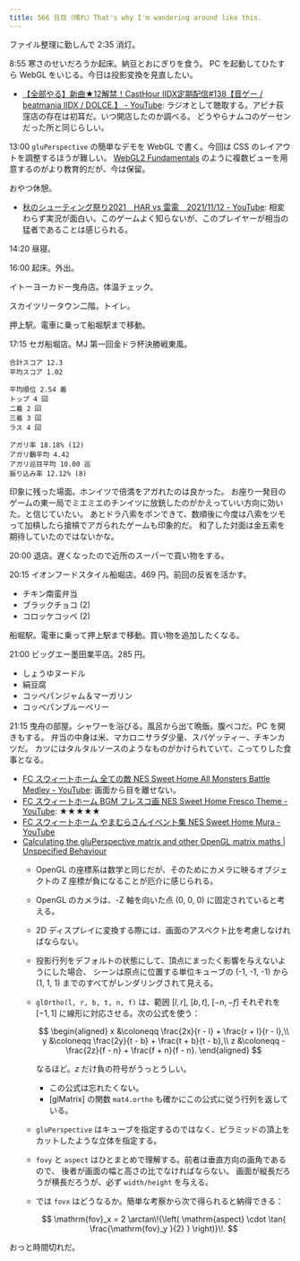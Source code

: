 ```yaml
---
title: 566 日目（晴れ）That's why I'm wandering around like this.
---
```


ファイル整理に勤しんで 2:35 消灯。

8:55 寒さのせいだろうか起床。納豆とおにぎりを食う。
PC を起動してひたすら WebGL をいじる。今日は投影変換を見直したい。

* [【全部やる】新曲★12解禁！CastHour IIDX定期配信&#x23;138【音ゲー / beatmania IIDX / DOLCE.】 - YouTube](https://www.youtube.com/watch?v=dMx1Kt39AMU):
  ラジオとして聴取する。アピナ荻窪店の存在は初耳だ。いつ開店したのか調べる。
  どうやらナムコのゲーセンだった所と同じらしい。

13:00 `gluPerspective` の簡単なデモを WebGL で書く。今回は CSS のレイアウトを調整するほうが難しい。
[WebGL2 Fundamentals] のように複数ビューを用意するのがより教育的だが、今は保留。

おやつ休憩。

* [秋のシューティング祭り2021　HAR vs 雷電　2021/11/12 - YouTube](https://www.youtube.com/watch?v=09VpNQycaRU):
  相変わらず実況が面白い。このゲームよく知らないが、このプレイヤーが相当の猛者であることは感じられる。

14:20 昼寝。

16:00 起床。外出。

イトーヨーカドー曳舟店。体温チェック。

スカイツリータウン二階。トイレ。

押上駅。電車に乗って船堀駅まで移動。

17:15 セガ船堀店。MJ 第一回金ドラ杯決勝戦東風。

```text
合計スコア 12.3
平均スコア 1.02

平均順位 2.54 着
トップ 4 回
二着 2 回
三着 3 回
ラス 4 回

アガリ率 18.18% (12)
アガリ飜平均 4.42
アガリ巡目平均 10.00 巡
振り込み率 12.12% (8)
```

印象に残った場面。ホンイツで倍満をアガれたのは良かった。
お座り一発目のゲームの東一局でミエミエのチンイツに放銃したのがかえっていい方向に効いた。と信じていたい。
あとドラ八索をポンできて、数順後に今度は八索をツモって加槓したら搶槓でアガられたゲームも印象的だ。
和了した対面は金五索を期待していたのではないかな。

20:00 退店。遅くなったので近所のスーパーで買い物をする。

20:15 イオンフードスタイル船堀店。469 円。前回の反省を活かす。

* チキン南蛮弁当
* ブラックチョコ (2)
* コロッケコッペ (2)

船堀駅。電車に乗って押上駅まで移動。買い物を追加したくなる。

21:00 ビッグエー墨田業平店。285 円。

* しょうゆヌードル
* 絹豆腐
* コッペパンジャム＆マーガリン
* コッペパンブルーベリー

21:15 曳舟の部屋。シャワーを浴びる。風呂から出て晩飯。腹ペコだ。PC を開きもする。
弁当の中身は米、マカロニサラダ少量、スパゲッティー、チキンカツだ。
カツにはタルタルソースのようなものがかけられていて、こってりした食事となる。

* [FC スウィートホーム 全ての敵 NES Sweet Home All Monsters Battle Medley - YouTube](https://www.youtube.com/watch?v=qaMUO04O1LE):
  画面から目を離せない。
* [FC スウィートホーム BGM フレスコ画 NES Sweet Home Fresco Theme - YouTube](https://www.youtube.com/watch?v=fm3_fXGKGto):
  ★★★★★
* [FC スウィートホーム やまむらさんイベント集 NES Sweet Home Mura - YouTube](https://www.youtube.com/watch?v=dElgcuFERJY)
* [Calculating the gluPerspective matrix and other OpenGL matrix maths &#x7c; Unspecified Behaviour](https://unspecified.wordpress.com/2012/06/21/calculating-the-gluperspective-matrix-and-other-opengl-matrix-maths/)
  * OpenGL の座標系は数学と同じだが、そのためにカメラに映るオブジェクトの Z 座標が負になることが厄介に感じられる。
  * OpenGL のカメラは、-Z 軸を向いた点 (0, 0, 0) に固定されていると考える。
  * 2D ディスプレイに変換する際には、画面のアスペクト比を考慮しなければならない。
  * 投影行列をデフォルトの状態にして、頂点にまったく影響を与えないようにした場合、
    シーンは原点に位置する単位キューブの (-1, -1, -1) から (1, 1, 1)
    までのすべてがレンダリングされて見える。
  * `glOrtho(l, r, b, t, n, f)` は、範囲 ${[l, r]}$, ${[b, t]}$, ${[-n, -f]}$
    それぞれを ${[-1, 1]}$ に線形に対応させる。次の公式を使う：

    $$
    \begin{aligned}
    x &\coloneqq \frac{2x}{r - l} + \frac{r + l}{r - l},\\
    y &\coloneqq \frac{2y}{t - b} + \frac{t + b}{t - b},\\
    z &\coloneqq -\frac{2z}{f - n} + \frac{f + n}{f - n}.
    \end{aligned}
    $$

    なるほど。$z$ だけ負の符号がうっとうしい。
    * この公式は忘れたくない。
    * [glMatrix] の関数 `mat4.ortho` も確かにこの公式に従う行列を返している。
  * `gluPerspective` はキューブを指定するのではなく、ピラミッドの頂上をカットしたような立体を指定する。
  * `fovy` と `aspect` はひとまとめで理解する。前者は垂直方向の画角であるので、
    後者が画面の幅と高さの比でなければならない。
    画面が縦長だろうが横長だろうが、必ず `width/height` を与える。
  * では `fovx` はどうなるか。簡単な考察から次で得られると納得できる：

    $$
    \mathrm{fov}_x = 2 \arctan\!{\left(
        \mathrm{aspect} \cdot \tan{ \frac{\mathrm{fov}_y }{2} } \right)}\!.
    $$

おっと時間切れだ。

[WebGL2 Fundamentals]: https://webgl2fundamentals.org
